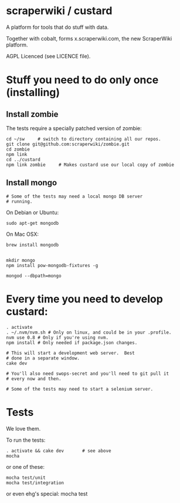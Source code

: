 # scraperwiki / custard #

A platform for tools that do stuff with data.

Together with cobalt, forms x.scraperwiki.com, the new ScraperWiki platform.

AGPL Licenced (see LICENCE file).

# Stuff you need to do only once (installing)

## Install zombie

The tests require a specially patched version of zombie:

    cd ~/sw     # switch to directory containing all our repos.
    git clone git@github.com:scraperwiki/zombie.git
    cd zombie
    npm link
    cd ../custard
    npm link zombie     # Makes custard use our local copy of zombie

## Install mongo

    # Some of the tests may need a local mongo DB server
    # running.

On Debian or Ubuntu:

    sudo apt-get mongodb

On Mac OSX:

    brew install mongodb


    mkdir mongo
    npm install pow-mongodb-fixtures -g

    mongod --dbpath=mongo

# Every time you need to develop custard:

    . activate
    . ~/.nvm/nvm.sh # Only on linux, and could be in your .profile.
    nvm use 0.8 # Only if you're using nvm.
    npm install # Only needed if package.json changes.

    # This will start a development web server.  Best
    # done in a separate window.
    cake dev

    # You'll also need swops-secret and you'll need to git pull it
    # every now and then.

    # Some of the tests may need to start a selenium server.


# Tests

We love them.

To run the tests:

    . activate && cake dev       # see above
    mocha

or one of these:

    mocha test/unit
    mocha test/integration

or even ehg's special:
    mocha test


